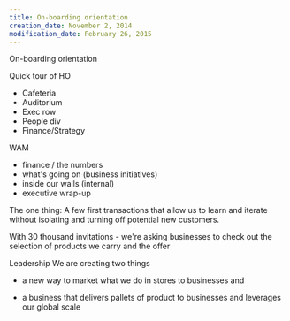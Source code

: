 ```yaml
---
title: On-boarding orientation
creation_date: November 2, 2014
modification_date: February 26, 2015
---
```



On-boarding orientation

Quick tour of HO
- Cafeteria
- Auditorium 
- Exec row
- People div
- Finance/Strategy

WAM
- finance / the numbers 
- what's going on (business initiatives)
- inside our walls (internal)
- executive wrap-up

The one thing:
A few first transactions that allow us to learn and iterate without isolating and turning off potential new customers. 

With 30 thousand invitations - we're asking businesses to check out the selection of products we carry and the offer 

Leadership
We are creating two things
 - a new way to market what we do in stores to businesses and 

 - a business that delivers pallets of product to businesses and leverages our global scale

